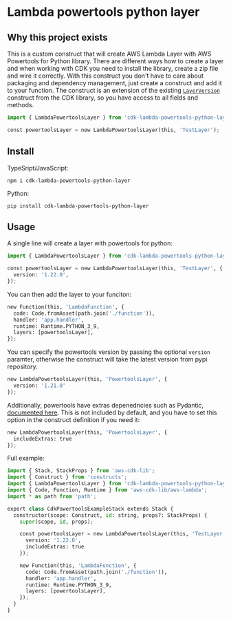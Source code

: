 # Lambda powertools python layer

## Why this project exists

This is a custom construct that will create AWS Lambda Layer with AWS Powertools for Python library.
There are different ways how to create a layer and when working with CDK you need to install the library, create a zip file and wire it correctly.
With this construct you don't have to care about packaging and dependency management, just create a construct and add it to your function.
The construct is an extension of the existing [`LayerVersion`](https://docs.aws.amazon.com/cdk/api/v1/docs/@aws-cdk_aws-lambda.LayerVersion.html) construct from the CDK library, so you have access to all fields and methods.

```python
import { LambdaPowertoolsLayer } from 'cdk-lambda-powertools-python-layer';

const powertoolsLayer = new LambdaPowertoolsLayer(this, 'TestLayer');
```

## Install

TypeSript/JavaScript:

```shell
npm i cdk-lambda-powertools-python-layer
```

Python:

```shell
pip install cdk-lambda-powertools-python-layer
```

## Usage

A single line will create a layer with powertools for python:

```python
import { LambdaPowertoolsLayer } from 'cdk-lambda-powertools-python-layer';

const powertoolsLayer = new LambdaPowertoolsLayer(this, 'TestLayer', {
  version: '1.22.0',
});
```

You can then add the layer to your funciton:

```python
new Function(this, 'LambdaFunction', {
  code: Code.fromAsset(path.join('./function')),
  handler: 'app.handler',
  runtime: Runtime.PYTHON_3_9,
  layers: [powertoolsLayer],
});
```

You can specify the powertools version by passing the optional `version` paramter, otherwise the construct will take the latest
version from pypi repository.

```python
new LambdaPowertoolsLayer(this, 'PowertoolsLayer', {
  version: '1.21.0'
});
```

Additionally, powertools have extras depenedncies such as Pydantic, [documented here](https://awslabs.github.io/aws-lambda-powertools-python/latest/#lambda-layer).
This is not included by default, and you have to set this option in the construct definition if you need it:

```python
new LambdaPowertoolsLayer(this, 'PowertoolsLayer', {
  includeExtras: true
});
```

Full example:

```python
import { Stack, StackProps } from 'aws-cdk-lib';
import { Construct } from 'constructs';
import { LambdaPowertoolsLayer } from 'cdk-lambda-powertools-python-layer';
import { Code, Function, Runtime } from 'aws-cdk-lib/aws-lambda';
import * as path from 'path';

export class CdkPowertoolsExampleStack extends Stack {
  constructor(scope: Construct, id: string, props?: StackProps) {
    super(scope, id, props);

    const powertoolsLayer = new LambdaPowertoolsLayer(this, 'TestLayer', {
      version: '1.22.0',
      includeExtras: true
    });

    new Function(this, 'LambdaFunction', {
      code: Code.fromAsset(path.join('./function')),
      handler: 'app.handler',
      runtime: Runtime.PYTHON_3_9,
      layers: [powertoolsLayer],
    });
  }
}
```
